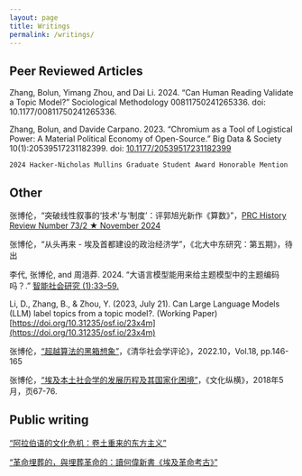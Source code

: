 ```yaml
---
layout: page
title: Writings
permalink: /writings/
---
```


## Peer Reviewed Articles

Zhang, Bolun, Yimang Zhou, and Dai Li. 2024. “Can Human Reading Validate a Topic Model?” Sociological Methodology 00811750241265336. doi: 10.1177/00811750241265336.

Zhang, Bolun, and Davide Carpano. 2023. “Chromium as a Tool of Logistical Power: A Material Political Economy of Open-Source.” Big Data & Society 10(1):20539517231182399. doi: [10.1177/20539517231182399](https://doi.org/10.1177/20539517231182399)

    2024 Hacker-Nicholas Mullins Graduate Student Award Honorable Mention

## Other

张博伦，“突破线性叙事的‘技术’与‘制度’：评郭旭光新作《算数》”，[PRC History Review Number 73/2 ★ November 2024](https://networks.h-net.org/sites/default/files/2024-11/Number%2073%3A2%20%E2%98%85%20November%202024.pdf#page=6.86)

张博伦，“从头再来 - 埃及首都建设的政治经济学”，《北大中东研究：第五期》，待出

李代, 张博伦, and 周浥莽. 2024. “大语言模型能用来给主题模型中的主题编码吗？.” [智能社会研究 (1):33–59.](https://www.jis.ac.cn/CN/Y2024/V3/I1/33)

Li, D., Zhang, B., & Zhou, Y. (2023, July 21). Can Large Language Models (LLM) label topics from a topic model?. (Working Paper) [https://doi.org/10.31235/osf.io/23x4m](https://doi.org/10.31235/osf.io/23x4m)

张博伦，[“超越算法的黑箱想象”](https://www.jikan.com.cn/aD/a?id=3050071&pN=%25E6%25B8%2585%25E5%258D%258E%25E7%25A4%25BE%25E4%25BC%259A%25E5%25AD%25A6%25E8%25AF%2584%25E8%25AE%25BA%2520%25E7%25AC%25AC%25E5%258D%2581%25E5%2585%25AB%25E8%25BE%2591)，《清华社会学评论》，2022.10，Vol.18, pp.146-165

张博伦，[“埃及本土社会学的发展历程及其国家化困境”](https://www.nssd.cn/html/1/156/159/index.html?lngId=676513696)，《文化纵横》，2018年5月，页67-76.

## Public writing

[“阿拉伯语的文化危机：卷土重来的东方主义”](https://www.thepaper.cn/newsDetail_forward_2133541)

[“革命埋葬的，與埋葬革命的：讀何偉新書《埃及革命考古》”](https://theinitium.com/article/20190706-book-peter-hessler/)